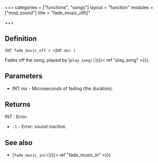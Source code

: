 +++
categories = ["functions", "songs"]
layout = "function"
modules = ["mod_sound"]
title = "fade_music_off()"

+++

## Definition

    INT fade_music_off ( <INT ms> )

Fades off the song, played by [`play_song()`]({{< ref "play_song" >}}).

## Parameters

- INT ms - Microseconds of fading (the duration).

## Returns

INT : Error.

- `-1` - Error: sound inactive.

## See also

- [`fade_music_in()`]({{< ref "fade_music_in" >}})
